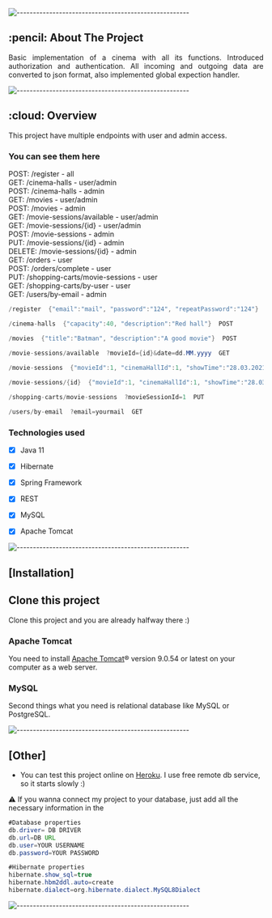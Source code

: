 ![-----------------------------------------------------](https://raw.githubusercontent.com/andreasbm/readme/master/assets/lines/rainbow.png)

<!-- ABOUT THE PROJECT -->
<h2 id="about-the-project"> :pencil: About The Project</h2>

<p align="justify"> 
 Basic implementation of a cinema with all its functions. Introduced authorization and authentication.
 All incoming and outgoing data are converted to json format, also implemented global expection handler.
 </p>

![-----------------------------------------------------](https://raw.githubusercontent.com/andreasbm/readme/master/assets/lines/rainbow.png)

<!-- OVERVIEW -->
<h2 id="overview"> :cloud: Overview</h2>

<p align="justify"> 
  This project have multiple endpoints with user and admin access.<br/>
  
### **You can see them here**

POST: /register - all<br/>
GET: /cinema-halls - user/admin<br/>
POST: /cinema-halls - admin<br/>
GET: /movies - user/admin<br/>
POST: /movies - admin<br/>
GET: /movie-sessions/available - user/admin<br/>
GET: /movie-sessions/{id} - user/admin<br/>
POST: /movie-sessions - admin<br/>
PUT: /movie-sessions/{id} - admin<br/>
DELETE: /movie-sessions/{id} - admin<br/>
GET: /orders - user<br/>
POST: /orders/complete - user<br/>
PUT: /shopping-carts/movie-sessions - user<br/>
GET: /shopping-carts/by-user - user<br/>
GET: /users/by-email - admin<br/>
 
```java
/register  {"email":"mail", "password":"124", "repeatPassword":"124"}  POST

/cinema-halls  {"capacity":40, "description":"Red hall"}  POST

/movies  {"title":"Batman", "description":"A good movie"}  POST
 
/movie-sessions/available  ?movieId={id}&date=dd.MM.yyyy  GET

/movie-sessions  {"movieId":1, "cinemaHallId":1, "showTime":"28.03.2021 22:15"}  POST

/movie-sessions/{id}  {"movieId":1, "cinemaHallId":1, "showTime":"28.03.2021 22:15"}  PUT

/shopping-carts/movie-sessions  ?movieSessionId=1  PUT

/users/by-email  ?email=yourmail  GET
 ```
</p>

### **Technologies used**

- [x] Java 11
- [x] Hibernate
- [x] Spring Framework
- [x] REST
- [x] MySQL
- [x] Apache Tomcat


![-----------------------------------------------------](https://raw.githubusercontent.com/andreasbm/readme/master/assets/lines/rainbow.png)

## [Installation]

## **Clone this project**

Сlone this project and you are already halfway there :)

### **Apache Tomcat**

You need to install [Apache Tomcat](https://tomcat.apache.org/download-90.cgi)® version 9.0.54 or latest on your computer as a web server.

### **MySQL**

Second things what you need is relational database like MySQL or PostgreSQL.

![-----------------------------------------------------](https://raw.githubusercontent.com/andreasbm/readme/master/assets/lines/rainbow.png)

## [Other]

- You can test this project online on [Heroku](https://basic-cinema.herokuapp.com/). I use free remote db service, so it starts slowly :)

⚠️ If you wanna connect my project to your database, just add all the necessary information in the


```java
#Database properties
db.driver= DB DRIVER
db.url=DB URL
db.user=YOUR USERNAME
db.password=YOUR PASSWORD

#Hibernate properties
hibernate.show_sql=true
hibernate.hbm2ddl.auto=create
hibernate.dialect=org.hibernate.dialect.MySQL8Dialect
```

![-----------------------------------------------------](https://raw.githubusercontent.com/andreasbm/readme/master/assets/lines/rainbow.png)


